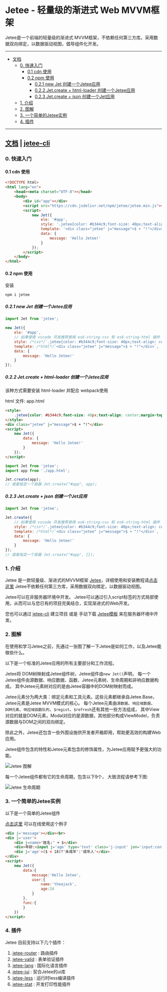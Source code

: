 # Jetee - 轻量级的渐进式 Web MVVM框架

Jetee是一个前端的轻量级的渐进式 MVVM框架，不依赖任何第三方库。采用数据双向绑定，以数据驱动视图，倡导组件化开发。

----

<!-- toc -->

- [文档](#%E6%96%87%E6%A1%A3)
  * [0. 快速入门](#0-%E5%BF%AB%E9%80%9F%E5%85%A5%E9%97%A8)
    + [0.1 cdn 使用](#01-cdn-%E4%BD%BF%E7%94%A8)
    + [0.2 npm 使用](#02-npm-%E4%BD%BF%E7%94%A8)
      - [0.2.1 new Jet 创建一个Jetee应用](#021-new-jet-%E5%88%9B%E5%BB%BA%E4%B8%80%E4%B8%AAjetee%E5%BA%94%E7%94%A8)
      - [0.2.2 Jet.create + html-loader 创建一个Jetee应用](#022-jetcreate--html-loader-%E5%88%9B%E5%BB%BA%E4%B8%80%E4%B8%AAjetee%E5%BA%94%E7%94%A8)
      - [0.2.3 Jet.create + json 创建一个Jet应用](#023-jetcreate--json-%E5%88%9B%E5%BB%BA%E4%B8%80%E4%B8%AAjet%E5%BA%94%E7%94%A8)
  * [1. 介绍](#1-%E4%BB%8B%E7%BB%8D)
  * [2. 图解](#2-%E5%9B%BE%E8%A7%A3)
  * [3. 一个简单的Jetee实例](#3-%E4%B8%80%E4%B8%AA%E7%AE%80%E5%8D%95%E7%9A%84jetee%E5%AE%9E%E4%BE%8B)
  * [4. 插件](#4-%E6%8F%92%E4%BB%B6)

<!-- tocstop -->

----

## [文档](https://theajack.gitee.io/jet/) | [jetee-cli](https://github.com/theajack/jetee-cli)

### 0. 快速入门

#### 0.1 cdn 使用

```html
<!DOCTYPE html>
<html lang="en">
    <head><meta charset="UTF-8"></head>
    <body>
        <div id="app"></div>
        <script src="https://cdn.jsdelivr.net/npm/jetee/jetee.min.js"></script>
        <script>
            new Jet({
                ele: '#app',
                style: '.jetee{color: #b344c9;font-size: 40px;text-align: center;margin-top: 100px;}',
                template: '<div class="jetee" j="message">$ + "!"</div>',
                data: {
                    message: 'Hello Jetee!'
                }
            });
        </script>
    </body>
</html>
```

#### 0.2 npm 使用

安装

```
npm i jetee
```

##### 0.2.1 new Jet 创建一个Jetee应用

```js
import Jet from 'jetee';

new Jet({
    ele: '#app',
    // 如果使用 vscode 开发推荐使用 es6-string-css 和 es6-string-html 插件
    style: /*css*/`.jetee{color: #b344c9;font-size: 40px;text-align: center;margin-top: 100px;}`,
    template: /*html*/`<div class="jetee" j="message">$ + "!"</div>`,
    data: {
        message: 'Hello Jetee!'
    }
});
```

##### 0.2.2 Jet.create + html-loader 创建一个Jetee应用

该种方式需要安装 html-loader 并配合 webpack使用

html 文件: app.html

```html
<style>
    .jetee{color: #b344c9;font-size: 40px;text-align: center;margin-top: 100px;}
</style>
<div class="jetee" j="message">$ + "!"</div>
<script>
    new Jet({
        data: {
            message: 'Hello Jetee!'
        }
    });
</script>
```

```js
import Jet from 'jetee';
import app from './app.html';

Jet.create(app);
// 或者指定一个容器 Jet.create("#app", app);
```

##### 0.2.3 Jet.create + json 创建一个Jet应用

```js
import Jet from 'jetee';

Jet.create({
    // 如果使用 vscode 开发推荐使用 es6-string-css 和 es6-string-html 插件
    style: /*css*/`.jetee{color: #b344c9;font-size: 40px;text-align: center;margin-top: 100px;}`,
    template: /*html*/`<div class="jetee" j="message">$ + "!"</div>`,
    data: {
        message: 'Hello Jetee!'
    }
});
// 或者指定一个容器 Jet.create("#app", {});
```


### 1. 介绍

Jetee 是一款轻量级、渐进式的MVVM框架 [Jetee](https://github.com/theajack/jetee)，详细使用和安装教程请[点击这里](https://theajack.gitee.io/jetee)
Jetee不依赖任何第三方库，采用数据双向绑定，以数据驱动视图。

Jetee可以在非服务器环境中开发。 Jetee可以通过引入script标签的方式局部使用，从而可以与您已有的项目完美结合，实现渐进式的Web开发。

您也可以通过 [jetee-cli](https://www.npmjs.com/package/jetee-cli) 建立项目 或是 手动下载 <a href="https://github.com/theajack/jetee-template" class='link'>Jetee模板</a> 来在服务器环境中开发。

### 2. 图解

在使用和学习Jetee之前，先通过一张图了解一下Jetee是如何工作，以及Jetee能做些什么。

以下是一个标准的Jetee应用的所有主要部分和工作流程。

Jetee将 DOM树映射成Jetee组件树，Jetee组件由`new Jet()`声明， 每一个Jetee组件由源数据、响应数据、函数、Jetee元素树、生命周期和非响应数据构成。 其中Jetee元素树对应的是由Jetee容器中的DOM树映射而成。

Jetee元素分为两大类：绑定元素和工具元素。这些元素都继承自Jetee.Base，Jetee元素是Jetee MVVM模式的核心。 每个Jetee元素由`源数据`、`响应域数据`、`DOM元素`、`响应域函数队列`、`$regist`、`$refresh`还有其他一些方法组成， 其中View对应的就是DOM元素，Modal对应的是源数据，其他部分构成ViewModel，负责源数据与DOM之间的双向绑定。

除此之外，Jetee还包含一些外围设施供开发者开箱即用，帮助更高效的构建Web应用。

Jetee组件包含的特性和Jetee元素包含的修饰属性，为Jetee应用赋予更强大的功能。

![Jetee 图解](https://theajack.gitee.io/jet/src/image/Jet%E5%9B%BE%E8%A7%A3.jpg)

每一个Jetee组件都有它的生命周期，包含以下9个， 大致流程请参考下图:

![Jetee 生命周期](https://theajack.gitee.io/jet/src/image/Jet%E7%94%9F%E5%91%BD%E5%91%A8%E6%9C%9F.jpg)

### 3. 一个简单的Jetee实例

以下是一个简单的Jetee组件

[点击这里](https://theajack.gitee.io/jetee/#/code) 可以在线使用这个例子

```html
<div j='message'></div><br>
<div j='user'>
    <div j=name>'姓名:' + $</div>
    <div>年龄:<input j='age' type='text' class='j-input' jon='input:console.log(this.user.age)'/></div>
    <div j='age'>($ < 18)?'未成年':'成年人'</div>
</div>
<script>
    new Jet({
        data:{
            message:'Hello Jetee',
            user:{
                name:'theajack',
                age:24
            }
        },
        func:{
        }
    })
</script>
```

### 4. 插件

Jetee 目前支持以下几个插件：

1. [jetee-router](https://www.npmjs.com/package/jetee-router) : 路由插件
2. [jetee-valid](https://www.npmjs.com/package/jetee-valid) : 表单验证插件
3. [jetee-lang](https://www.npmjs.com/package/jetee-lang) : 国际化语言插件
4. [jetee-jui](https://www.npmjs.com/package/jetee-jui) : 契合Jetee的ui库
5. [jetee-less](https://www.npmjs.com/package/jetee-less) : 运行时less编译插件
6. [jetee-stat](https://www.npmjs.com/package/jetee-stat) : 开发打印性能插件